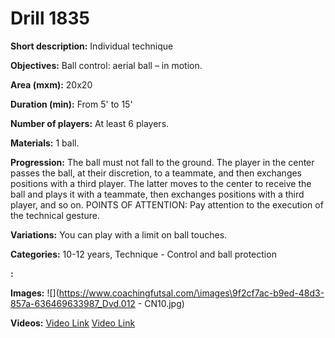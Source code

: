 # Drill 1835

**Short description:**
Individual technique

**Objectives:**
Ball control: aerial ball – in motion.

**Area (mxm):**
20x20

**Duration (min):**
From 5' to 15'

**Number of players:**
At least 6 players.

**Materials:**
1 ball.

**Progression:**
The ball must not fall to the ground. The player in the center passes the ball, at their discretion, to a teammate, and then exchanges positions with a third player. The latter moves to the center to receive the ball and plays it with a teammate, then exchanges positions with a third player, and so on. POINTS OF ATTENTION: Pay attention to the execution of the technical gesture.

**Variations:**
You can play with a limit on ball touches.

**Categories:**
10-12 years, Technique - Control and ball protection

**:**


**Images:**
![](https://www.coachingfutsal.com/\images\9f2cf7ac-b9ed-48d3-857a-636469633987_Dvd.012 - CN10.jpg)

**Videos:**
[Video Link](https://www.youtube.com/embed/0rxyIigsfuI)
[Video Link](https://www.youtube.com/embed/rxjBUewLqU0)

